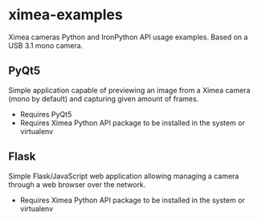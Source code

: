 # ximea-examples

Ximea cameras Python and IronPython API usage examples. Based on a USB 3.1 mono camera.

PyQt5
-----
Simple application capable of previewing an image from a Ximea camera (mono by default)
and capturing given amount of frames.
* Requires PyQt5
* Requires Ximea Python API package to be installed in the system or virtualenv


Flask
-----
Simple Flask/JavaScript web application allowing managing a camera through a web browser over the network.
* Requires Ximea Python API package to be installed in the system or virtualenv
